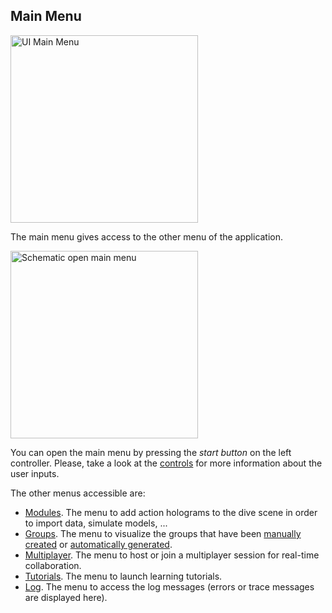 ## Main Menu

<img src="../../../resources/images/ui/ui_main.jpg" alt="UI Main Menu" style="height: 300px;"/>

The main menu gives access to the other menu of the application.

<img src="../../../resources/images/schematics/controllers/Quest2_controller_MainMenu.png" alt="Schematic open main menu" style="height: 300px;"/>

You can open the main menu by pressing the *start button* on the left controller. Please, take a look at the [controls](../Controls/ray_based_interaction_controls.md) for more information about the user inputs. 

The other menus accessible are:
- [Modules](./modules_menu.md). The menu to add action holograms to the dive scene in order to import data, simulate models, ...
- [Groups](./groups_menu.md). The menu to visualize the groups that have been [manually created](../Controls/group_controls.md) or [automatically generated](../Modules/groupby_module.md).
- [Multiplayer](./multiplayer_menu.md). The menu to host or join a multiplayer session for real-time collaboration.
- [Tutorials](./tutorials_menu.md). The menu to launch learning tutorials.
- [Log](./log_menu.md). The menu to access the log messages (errors or trace messages are displayed here).